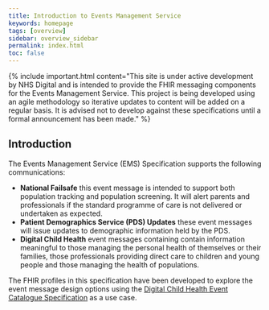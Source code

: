 ```yaml
---
title: Introduction to Events Management Service
keywords: homepage
tags: [overview]
sidebar: overview_sidebar
permalink: index.html
toc: false
---
```


{% include important.html content="This site is under active development by NHS Digital and is intended to provide the FHIR messaging components for the Events Management Service. This project is being developed using an agile methodology so iterative updates to content will be added on a regular basis.  It is advised not to develop against these specifications until a formal announcement has been made." %}

## Introduction ##

The Events Management Service (EMS) Specification supports the following communications:

- **National Failsafe** this event message is intended to support both population tracking and population screening. It will alert  parents and professionals if the standard programme of care is not delivered or undertaken as expected.
- **Patient Demographics Service (PDS) Updates** these event messages will issue updates to demographic information held by the PDS.
- **Digital Child Health** event messages containing contain information meaningful to those managing the personal health of themselves or their families, those professionals providing direct care to children and young people and those managing the health of populations. 

The FHIR profiles in this specification have been developed to explore the event message design options using the [Digital Child Health Event Catalogue Specification](https://nhsconnect.github.io/Digital-Child-Health/Generated/Chapter.1.About/index.html) as a use case. 